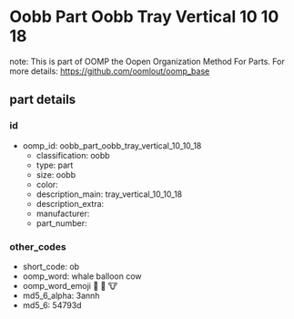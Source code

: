 # Oobb Part Oobb Tray Vertical 10 10 18  

note: This is part of OOMP the Oopen Organization Method For Parts. For more details: https://github.com/oomlout/oomp_base

##  part details





### id
* oomp_id: oobb_part_oobb_tray_vertical_10_10_18
  * classification: oobb
  * type: part
  * size: oobb
  * color: 
  * description_main: tray_vertical_10_10_18
  * description_extra: 
  * manufacturer: 
  * part_number: 

### other_codes
* short_code: ob
* oomp_word: whale balloon cow
* oomp_word_emoji :whale: :balloon: :cow:
* md5_6_alpha: 3annh
* md5_6: 54793d